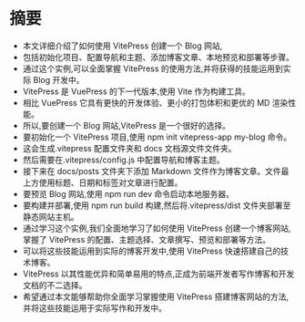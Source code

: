 # 摘要

- 本文详细介绍了如何使用 VitePress 创建一个 Blog 网站,
- 包括初始化项目、配置导航和主题、添加博客文章、本地预览和部署等步骤。
- 通过这个实例,可以全面掌握 VitePress 的使用方法,并将获得的技能运用到实际 Blog 开发中。
- VitePress 是 VuePress 的下一代版本,使用 Vite 作为构建工具。
- 相比 VuePress 它具有更快的开发体验、更小的打包体积和更优的 MD 渲染性能。
- 所以,要创建一个 Blog 网站,VitePress 是一个很好的选择。
- 要初始化一个 VitePress 项目,使用 npm init vitepress-app my-blog 命令。
- 这会生成.vitepress 配置文件夹和 docs 文档源文件文件夹。
- 然后需要在.vitepress/config.js 中配置导航和博客主题。
- 接下来在 docs/posts 文件夹下添加 Markdown 文件作为博客文章。文件最上方使用标题、日期和标签对文章进行配置。
- 要预览 Blog 网站,使用 npm run dev 命令启动本地服务器。
- 要构建并部署,使用 npm run build 构建,然后将.vitepress/dist 文件夹部署至静态网站主机。
- 通过学习这个实例,我们全面地学习了如何使用 VitePress 创建一个博客网站,掌握了 VitePress 的配置、主题选择、文章撰写、预览和部署等方法。
- 可以将这些技能运用到实际的博客开发中,使用 VitePress 快速搭建自己的技术博客。
- VitePress 以其性能优异和简单易用的特点,正成为前端开发者写作博客和开发文档的不二选择。
- 希望通过本文能够帮助你全面学习掌握使用 VitePress 搭建博客网站的方法,并将这些技能运用于实际写作和开发中。
